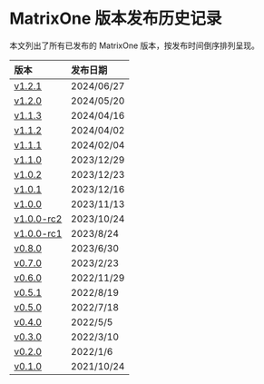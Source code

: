 # **MatrixOne 版本发布历史记录**

本文列出了所有已发布的 MatrixOne 版本，按发布时间倒序排列呈现。

| **版本**                    | **发布日期** |
| :-------------------------- | :----------- |
| [v1.2.1](v1.2.1.md)         | 2024/06/27   |
| [v1.2.0](v1.2.0.md)         | 2024/05/20   |
| [v1.1.3](v1.1.3.md)         | 2024/04/16   |
| [v1.1.2](v1.1.2.md)         | 2024/04/02   |
| [v1.1.1](v1.1.1.md)         | 2024/02/04   |
| [v1.1.0](v1.1.0.md)         | 2023/12/29   |
| [v1.0.2](v1.0.2.md)         | 2023/12/23   |
| [v1.0.1](v1.0.1.md)         | 2023/12/16   |
| [v1.0.0](v1.0.0.md)         | 2023/11/13   |
| [v1.0.0-rc2](v1.0.0-rc2.md) | 2023/10/24   |
| [v1.0.0-rc1](v1.0.0-rc1.md) | 2023/8/24    |
| [v0.8.0](v0.8.0.md)         | 2023/6/30    |
| [v0.7.0](v0.7.0.md)         | 2023/2/23    |
| [v0.6.0](v0.6.0.md)         | 2022/11/29   |
| [v0.5.1](v0.5.1.md)         | 2022/8/19    |
| [v0.5.0](v0.5.0.md)         | 2022/7/18    |
| [v0.4.0](v0.4.0.md)         | 2022/5/5     |
| [v0.3.0](v0.3.0.md)         | 2022/3/10    |
| [v0.2.0](v0.2.0.md)         | 2022/1/6     |
| [v0.1.0](v0.1.0.md)         | 2021/10/24   |
